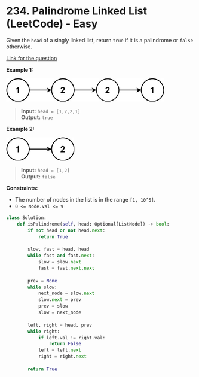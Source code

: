 # 234. Palindrome Linked List (LeetCode) - Easy

Given the `head` of a singly linked list, return `true` if it is a palindrome or `false` otherwise.

[Link for the question](https://leetcode.com/problems/palindrome-linked-list/)

**Example 1:**

![Palindrome Linked List Example 1](../images/palindrome_linked_list_1.png)

> **Input:** `head = [1,2,2,1]`  
> **Output:** `true`

**Example 2:**

![Palindrome Linked List Example 2](../images/palindrome_linked_list_2.png)

> **Input:** `head = [1,2]`  
> **Output:** `false`

**Constraints:**

- The number of nodes in the list is in the range `[1, 10^5]`.
- `0 <= Node.val <= 9`

```Python
class Solution:
    def isPalindrome(self, head: Optional[ListNode]) -> bool:
        if not head or not head.next:
            return True

        slow, fast = head, head
        while fast and fast.next:
            slow = slow.next
            fast = fast.next.next

        prev = None
        while slow:
            next_node = slow.next
            slow.next = prev
            prev = slow
            slow = next_node

        left, right = head, prev
        while right:
            if left.val != right.val:
                return False
            left = left.next
            right = right.next

        return True
```
